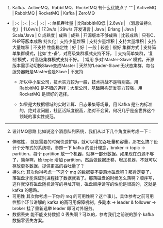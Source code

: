 1. Kafka、ActiveMQ、RabbitMQ、RocketMQ 有什么优缺点？
"" | ActiveMQ | RabbitMQ | RocketMQ | Kafka | ZeroMQ
- | :-: | :-: | :-: | :-: | -:
单机吞吐量 | 比RabbitMQ低 | 2.6w/s | （消息做持久化）| 11.6w/s | 17.3w/s | 29w/s
开发语言 | Java | Erlang | Java | Scala/Java | C
成熟度 | 成熟 | 成熟 | 开源版本不够成熟 | 比较成熟 | 只有C、PHP等版本成熟
持久化 | 支持少量堆积 | 支持少量堆积 | 支持大量堆积 | 支持大量堆积 | 不支持
性能稳定性 | 好 | 好 | 一般 | 较差 | 很好
集群方式 | 支持简单集群模式，比如’主-备’，对高级集群模式支持不好。 | 支持简单集群，'复制’模式，对高级集群模式支持不好。 | 常用 多对’Master-Slave’ 模式，开源版本需手动切换Slave变成Master | 天然的‘Leader-Slave’无状态集群，每台服务器既是Master也是Slave | 不支持

   * 所以中小型公司，技术实力较为一般，技术挑战不是特别高，用 RabbitMQ 是不错的选择；大型公司，基础架构研发实力较强，用 RocketMQ 是很好的选择。

   * 如果是大数据领域的实时计算、日志采集等场景，用 Kafka 是业内标准的，绝对没问题，社区活跃度很高，绝对不会黄，何况几乎是全世界这个领域的事实性规范。
---
2. 设计MQ思路
比如说这个消息队列系统，我们从以下几个角度来考虑一下：
* 伸缩性，
   就是需要的时候快速扩容，就可以增加吞吐量和容量，那怎么搞？设计个分布式的系统呗，参照一下 kafka 的设计理念，broker -> topic -> partition，每个 partition 放一个机器，就存一部分数据。如果现在资源不够了，简单啊，给 topic 增加 partition，然后做数据迁移，增加机器，不就可以存放更多数据，提供更高的吞吐量了？
* 持久化
	其次你得考虑一下这个 mq 的数据要不要落地磁盘吧？那肯定要了，落磁盘才能保证别进程挂了数据就丢了。那落磁盘的时候怎么落啊？顺序写，这样就没有磁盘随机读写的寻址开销，磁盘顺序读写的性能是很高的，这就是 kafka 的思路。
* 可用性
	其次你考虑一下你的 mq 的可用性啊？这个事儿，具体参考之前可用性那个环节讲解的 kafka 的高可用保障机制。多副本 -> leader & follower -> broker 挂了重新选举 leader 即可对外服务。
* 数据丢失
	能不能支持数据 0 丢失啊？可以的，参考我们之前说的那个 kafka 数据零丢失方案。
